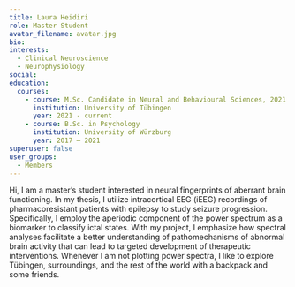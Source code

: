 ```yaml
---
title: Laura Heidiri
role: Master Student
avatar_filename: avatar.jpg
bio:
interests:
  -	Clinical Neuroscience
  -	Neurophysiology
social:
education:
  courses:
    - course: M.Sc. Candidate in Neural and Behavioural Sciences, 2021 
      institution: University of Tübingen
      year: 2021 - current
    - course: B.Sc. in Psychology
      institution: University of Würzburg
      year: 2017 – 2021
superuser: false
user_groups:
  - Members
---
```

Hi, I am a master’s student interested in neural fingerprints of aberrant brain functioning. In my thesis, I utilize intracortical EEG (iEEG) recordings of pharmacoresistant patients with epilepsy to study seizure progression. Specifically, I employ the aperiodic component of the power spectrum as a biomarker to classify ictal states. With my project, I emphasize how spectral analyses facilitate a better understanding of pathomechanisms of abnormal brain activity that can lead to targeted development of therapeutic interventions.
Whenever I am not plotting power spectra, I like to explore Tübingen, surroundings, and the rest of the world with a backpack and some friends. 
